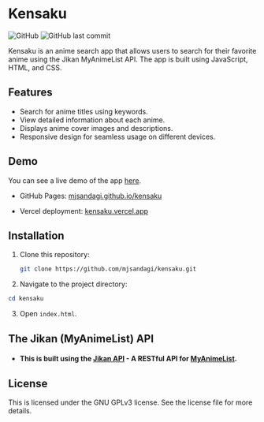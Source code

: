# Kensaku

![GitHub](https://img.shields.io/github/license/mjsandagi/kensaku)
![GitHub last commit](https://img.shields.io/github/last-commit/mjsandagi/kensaku)

Kensaku is an anime search app that allows users to search for their favorite anime using the Jikan MyAnimeList API. The app is built using JavaScript, HTML, and CSS.

## Features

-   Search for anime titles using keywords.
-   View detailed information about each anime.
-   Displays anime cover images and descriptions.
-   Responsive design for seamless usage on different devices.

## Demo

You can see a live demo of the app [here](https://mjsandagi.github.io/kensaku).

- GitHub Pages: [mjsandagi.github.io/kensaku](https://mjsandagi.github.io/kensaku)

- Vercel deployment: [kensaku.vercel.app](https://kensaku.vercel.app/)

## Installation

1. Clone this repository:

    ```bash
    git clone https://github.com/mjsandagi/kensaku.git
    ```

2. Navigate to the project directory:

```powershell
cd kensaku
```

3. Open `index.html`.

## The Jikan (MyAnimeList) API

-   #### This is built using the [Jikan API](https://jikan.moe) - A RESTful API for [MyAnimeList](https://myanimelist.net/).

## License

This is licensed under the GNU GPLv3 license. See the license file for more details.
